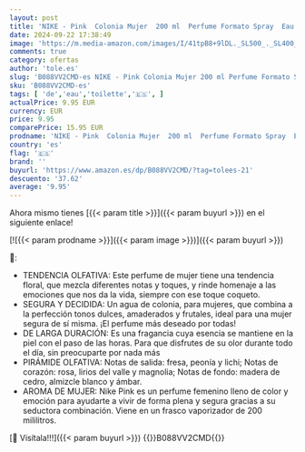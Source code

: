```yaml
---
layout: post
title: 'NIKE - Pink  Colonia Mujer  200 ml  Perfume Formato Spray  Eau de Toilette Natural y Femenina  Aroma Floral Afrutado  Fragancia Fresca  Seductora y de Larga Duración'
date: 2024-09-22 17:38:49
image: 'https://m.media-amazon.com/images/I/41tpB8+9lDL._SL500_._SL400_.jpg'
comments: true
category: ofertas
author: 'tole.es'
slug: 'B088VV2CMD-es NIKE - Pink Colonia Mujer 200 ml Perfume Formato Spray Eau...'
sku: 'B088VV2CMD-es'
tags: [ 'de','eau','toilette','🇪🇸', ]
actualPrice: 9.95 EUR
currency: EUR
price: 9.95
comparePrice: 15.95 EUR
prodname: 'NIKE - Pink  Colonia Mujer  200 ml  Perfume Formato Spray  Eau de Toilette Natural y Femenina  Aroma Floral Afrutado  Fragancia Fresca  Seductora y de Larga Duración'
country: 'es'
flag: '🇪🇸'
brand: ''
buyurl: 'https://www.amazon.es/dp/B088VV2CMD/?tag=tolees-21'
descuento: '37.62'
average: '9.95'
---
```


Ahora mismo tienes [{{< param title >}}]({{< param buyurl >}}) en el siguiente enlace!

[![{{< param prodname >}}]({{< param image >}})]({{< param buyurl >}})

🔎:

- TENDENCIA OLFATIVA: Este perfume de mujer tiene una tendencia floral, que mezcla diferentes notas y toques, y rinde homenaje a las emociones que nos da la vida, siempre con ese toque coqueto.
- SEGURA Y DECIDIDA: Un agua de colonia, para mujeres, que combina a la perfección tonos dulces, amaderados y frutales, ideal para una mujer segura de sí misma. ¡El perfume más deseado por todas!
- DE LARGA DURACIÓN: Es una fragancia cuya esencia se mantiene en la piel con el paso de las horas. Para que disfrutes de su olor durante todo el día, sin preocuparte por nada más
- PIRÁMIDE OLFATIVA: Notas de salida: fresa, peonía y lichi; Notas de corazón: rosa, lirios del valle y magnolia; Notas de fondo: madera de cedro, almizcle blanco y ámbar.
- AROMA DE MUJER: Nike Pink es un perfume femenino lleno de color y emoción para ayudarte a vivir de forma plena y segura gracias a su seductora combinación. Viene en un frasco vaporizador de 200 mililitros.

[🛒 Visítala!!!]({{< param buyurl >}})
{{<world>}}B088VV2CMD{{</world>}}

